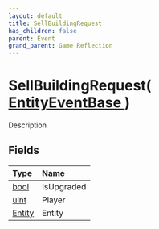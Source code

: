 ```yaml
---
layout: default
title: SellBuildingRequest
has_children: false
parent: Event
grand_parent: Game Reflection
---
```

# SellBuildingRequest( [ EntityEventBase ](/docs/game-reflection/events/entity_event_base) )
Description 

## Fields

| Type | Name |
|:-------------|:--------------|
| [bool](/docs/game-reflection/components/bool) | IsUpgraded |
| [uint](/docs/game-reflection/components/uint) | Player |
| [Entity](/docs/game-reflection/classes/entity) | Entity |

